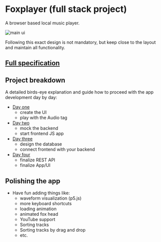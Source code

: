 # Foxplayer (full stack project)

A browser based local music player.

![main ui](img/musicplayer.png)

Following this exact design is not mandatory, but keep close to the layout and
maintain all functionality.

## [Full specification](specification.md)

## Project breakdown

A detailed birds-eye explanation and guide how to proceed with the app
development day by day:

- [Day one](day-1.md)
  - create the UI
  - play with the Audio tag
- [Day two](day-2.md)
  - mock the backend
  - start frontend JS app
- [Day three](day-3.md)
  - design the database
  - connect frontend with your backend
- [Day four](day-4.md)
  - finalize REST API
  - finalize App/UI

## Polishing the app

- Have fun adding things like:
  - waveform visualization (p5.js)
  - more keyboard shortcuts
  - loading animation
  - animated fox head
  - YouTube support
  - Sorting tracks
  - Sorting tracks by drag and drop
  - etc.
